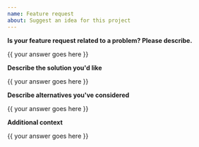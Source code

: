 ```yaml
---
name: Feature request
about: Suggest an idea for this project
---
```


**Is your feature request related to a problem? Please describe.** <br />

{{ your answer goes here }}

**Describe the solution you'd like**

{{ your answer goes here }}

**Describe alternatives you've considered**

{{ your answer goes here }}

**Additional context**

{{ your answer goes here }}
